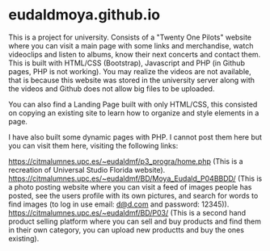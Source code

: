 # eudaldmoya.github.io


This is a project for university. Consists of a "Twenty One Pilots" website where you can visit a main page with some links and merchandise, 
watch videoclips and listen to albums, know their next concerts and contact them. This is built with HTML/CSS (Bootstrap), Javascript and 
PHP (in Github pages, PHP is not working).
You may realize the videos are not available, that is because this website was stored in the university server along with the videos and Github
does not allow big files to be uploaded.


You can also find a Landing Page built with only HTML/CSS, this consisted on copying an existing site to learn how to organize and style elements in a page.


I have also built some dynamic pages with PHP. I cannot post them here but you can visit them here, visiting the following links:

https://citmalumnes.upc.es/~eudaldmf/p3_progra/home.php  (This is a recreation of Universal Studio Florida website).
https://citmalumnes.upc.es/~eudaldmf/BD/Moya_Eudald_P04BBDD/ (This is a photo posting website where you can visit a feed of images people has posted, see the users profile with its own pictures, and search for words to find images (to log in use email: d@d.com and password: 12345)).
https://citmalumnes.upc.es/~eudaldmf/BD/P03/  (This is a second hand product selling platform where you can sell and buy products and find them in their own category, you can upload new productts and buy the ones existing).


